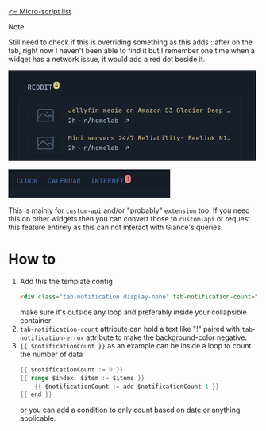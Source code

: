 [<= Micro-script list](../)

> [!Note]
>
> Still need to check if this is overriding something as this adds ::after on the tab, right now I haven't been able to find it but I remember one time when a widget has a network issue, it would add a red dot beside it.

![reddit custom-api](preview1.png)

![reddit custom-api](preview2.png)

This is mainly for `custom-api` and/or "probably" `extension` too. If you need this on other widgets then you can convert those to `custom-api` or request this feature entirely as this can not interact with Glance's queries.

# How to
1. Add this the template config
    ```html
    <div class="tab-notification display-none" tab-notification-count="{{ $notificationCount }}" tab-title="{{ $notificationTitle }}"></div>
    ```
    make sure it's outside any loop and preferably inside your collapsible container
2. `tab-notification-count` attribute can hold a text like "!" paired with `tab-notification-error` attribute to make the background-color negative.
3. `{{ $notificationCount }}` as an example can be inside a loop to count the number of data
    ```go
    {{ $notificationCount := 0 }}
    {{ range $index, $item := $items }}
        {{ $notificationCount := add $notificationCount 1 }}
    {{ end }}
    ```
    or you can add a condition to only count based on date or anything applicable.